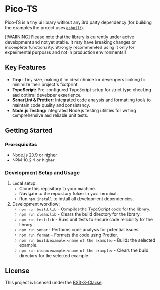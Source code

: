 # Pico-TS

Pico-TS is a tiny ui library without any 3rd party dependency (for building the examples the project uses
[`esbuild`](https://esbuild.github.io)).

[!WARNING]
Please note that the library is currently under active development and not yet stable. It may have breaking changes or
incomplete functionality. Strongly recommended using it only for experimental purposes and not in production
environments!!

## Key Features

- **Tiny:** Tiny size, making it an ideal choice for developers looking to minimize their project's footprint.
- **TypeScript:** Pre-configured TypeScript setup for strict type checking and optimal developer experience.
- **SonarLint & Prettier:** Integrated code analysis and formatting tools to maintain code quality and consistency.
- **Node.js Testing:** Integrated Node.js testing utilities for writing comprehensive and reliable unit tests.

## Getting Started

### Prerequisites

- Node.js 20.9 or higher
- NPM 10.2.4 or higher

### Development Setup and Usage

1. Local setup:
   - Clone this repository to your machine.
   - Navigate to the repository folder in your terminal.
   - Run `npm install` to install all development dependencies.
2. Development workflow:
   - `npm run build:lib` - Compiles the TypeScript code for the library.
   - `npm run clean:lib` - Clears the build directory for the library.
   - `npm run test:lib` - Runs unit tests to ensure code reliability for the library.
   - `npm run sonar` - Performs code analysis for potential issues.
   - `npm run format` - Formats the code using Prettier.
   - `npm run build:example:<name of the example>` - Builds the selected example.
   - `npm run clean:example:<name of the example>` - Clears the build directory for the selected example.

## License

This project is licensed under the [BSD-3-Clause](LICENSE).
